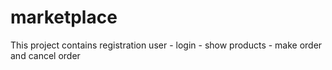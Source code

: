 # marketplace
This project contains registration user - login - show products - make order and cancel order
